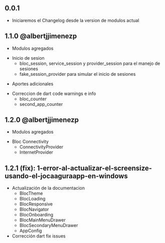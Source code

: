 ## 0.0.1

* Iniciaremos el Changelog desde la version de modulos actual

## 1.1.0 @albertjjimenezp
* Modulos agregados
- Inicio de sesion
  - bloc_session, service_session y provider_session para el manejo de sesiones
  - fake_session_provider para simular el inicio de sesiones
* Aportes adicionales
- Correccion de dart code warnings e info
  - bloc_counter
  - second_app_counter

## 1.2.0 @albertjjimenezp
* Modulos agregados
- Bloc Connectivity
  - ConnectivityProvider 
  - InternetProvider

## 1.2.1 (fix): 1-error-al-actualizar-el-screensize-usando-el-jocaaguraapp-en-windows
- Actualización de la documentacion
  - BlocTheme
  - BlocLoading
  - BlocResponsive
  - BlocNavigator
  - BlocOnboarding
  - BlocMainMenuDrawer
  - BlocSecondaryMenuDrawer
  - AppConfig
- Corrección dart fix issues
